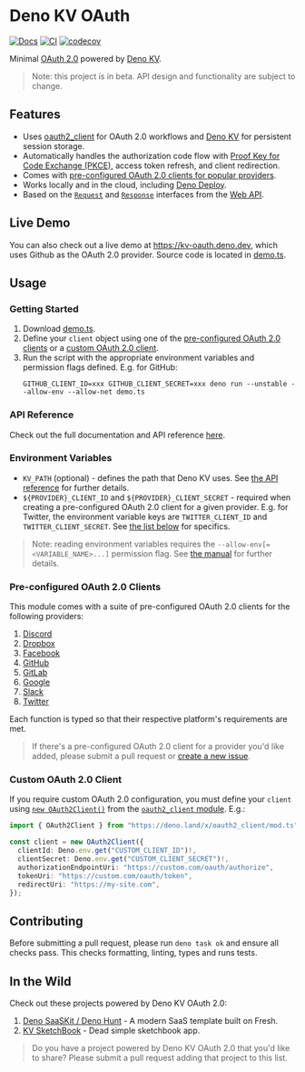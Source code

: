 # Deno KV OAuth

[![Docs](https://doc.deno.land/badge.svg)](https://doc.deno.land/https://deno.land/x/deno_kv_oauth/mod.ts)
[![CI](https://github.com/denoland/deno_kv_oauth/actions/workflows/ci.yml/badge.svg)](https://github.com/denoland/deno_kv_oauth/actions/workflows/ci.yml)
[![codecov](https://codecov.io/gh/denoland/deno_kv_oauth/branch/main/graph/badge.svg?token=UZ570U128Z)](https://codecov.io/gh/denoland/deno_kv_oauth)

Minimal [OAuth 2.0](https://oauth.net/2/) powered by
[Deno KV](https://deno.com/kv).

> Note: this project is in beta. API design and functionality are subject to
> change.

## Features

- Uses [oauth2_client](https://deno.land/x/oauth2_client@v1.0.0) for OAuth 2.0
  workflows and [Deno KV](https://deno.com/kv) for persistent session storage.
- Automatically handles the authorization code flow with
  [Proof Key for Code Exchange (PKCE)](https://www.oauth.com/oauth2-servers/pkce/),
  access token refresh, and client redirection.
- Comes with
  [pre-configured OAuth 2.0 clients for popular providers](#pre-configured-oauth2-clients).
- Works locally and in the cloud, including
  [Deno Deploy](https://deno.com/deploy).
- Based on the
  [`Request`](https://developer.mozilla.org/en-US/docs/Web/API/Request) and
  [`Response`](https://developer.mozilla.org/en-US/docs/Web/API/Response)
  interfaces from the
  [Web API](https://developer.mozilla.org/en-US/docs/Web/API).

## Live Demo

You can also check out a live demo at https://kv-oauth.deno.dev, which uses
Github as the OAuth 2.0 provider. Source code is located in [demo.ts](demo.ts).

## Usage

### Getting Started

1. Download [demo.ts](demo.ts).
1. Define your `client` object using one of the
   [pre-configured OAuth 2.0 clients](#pre-configured-oauth2-clients) or a
   [custom OAuth 2.0 client](#custom-oauth2-client).
1. Run the script with the appropriate environment variables and permission
   flags defined. E.g. for GitHub:
   ```
   GITHUB_CLIENT_ID=xxx GITHUB_CLIENT_SECRET=xxx deno run --unstable --allow-env --allow-net demo.ts
   ```

### API Reference

Check out the full documentation and API reference
[here](https://doc.deno.land/https://deno.land/x/deno_kv_oauth/mod.ts).

### Environment Variables

- `KV_PATH` (optional) - defines the path that Deno KV uses. See
  [the API reference](https://deno.land/api?s=Deno.openKv&unstable=) for further
  details.
- `${PROVIDER}_CLIENT_ID` and `${PROVIDER}_CLIENT_SECRET` - required when
  creating a pre-configured OAuth 2.0 client for a given provider. E.g. for
  Twitter, the environment variable keys are `TWITTER_CLIENT_ID` and
  `TWITTER_CLIENT_SECRET`. See
  [the list below](#pre-configured-oauth-20-clients) for specifics.

> Note: reading environment variables requires the
> `--allow-env[=<VARIABLE_NAME>...]` permission flag. See
> [the manual](https://deno.com/manual/basics/permissions) for further details.

### Pre-configured OAuth 2.0 Clients

This module comes with a suite of pre-configured OAuth 2.0 clients for the
following providers:

1. [Discord](https://deno.land/x/deno_kv_oauth/mod.ts?s=createDiscordOAuth2Client)
1. [Dropbox](https://deno.land/x/deno_kv_oauth/mod.ts?s=createDropboxOAuth2Client)
1. [Facebook](https://deno.land/x/deno_kv_oauth/mod.ts?s=createFacebookOAuth2Client)
1. [GitHub](https://deno.land/x/deno_kv_oauth/mod.ts?s=createGitHubOAuth2Client)
1. [GitLab](https://deno.land/x/deno_kv_oauth/mod.ts?s=createGitLabOAuth2Client)
1. [Google](https://deno.land/x/deno_kv_oauth/mod.ts?s=createGoogleOAuth2Client)
1. [Slack](https://deno.land/x/deno_kv_oauth/mod.ts?s=createSlackOAuth2Client)
1. [Twitter](https://deno.land/x/deno_kv_oauth/mod.ts?s=createTwitterOAuth2Client)

Each function is typed so that their respective platform's requirements are met.

> If there's a pre-configured OAuth 2.0 client for a provider you'd like added,
> please submit a pull request or
> [create a new issue](https://github.com/denoland/deno_kv_oauth/issues/new).

### Custom OAuth 2.0 Client

If you require custom OAuth 2.0 configuration, you must define your `client`
using
[`new OAuth2Client()`](https://deno.land/x/oauth2_client/mod.ts?s=OAuth2Client)
from the [`oauth2_client` module](https://deno.land/x/oauth2_client/mod.ts).
E.g.:

```ts
import { OAuth2Client } from "https://deno.land/x/oauth2_client/mod.ts";

const client = new OAuth2Client({
  clientId: Deno.env.get("CUSTOM_CLIENT_ID")!,
  clientSecret: Deno.env.get("CUSTOM_CLIENT_SECRET")!,
  authorizationEndpointUri: "https://custom.com/oauth/authorize",
  tokenUri: "https://custom.com/oauth/token",
  redirectUri: "https://my-site.com",
});
```

## Contributing

Before submitting a pull request, please run `deno task ok` and ensure all
checks pass. This checks formatting, linting, types and runs tests.

## In the Wild

Check out these projects powered by Deno KV OAuth 2.0:

1. [Deno SaaSKit / Deno Hunt](https://saaskit.deno.dev/) - A modern SaaS
   template built on Fresh.
1. [KV SketchBook](https://hashrock-kv-sketchbook.deno.dev/) - Dead simple
   sketchbook app.

> Do you have a project powered by Deno KV OAuth 2.0 that you'd like to share?
> Please submit a pull request adding that project to this list.
